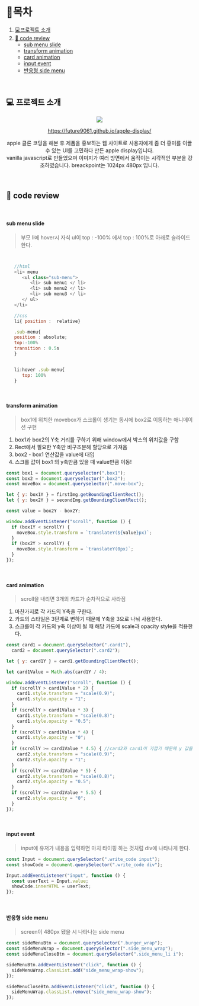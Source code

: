 # 🎇목차

1. [💻프로젝트 소개](#-프로젝트-소개)
2. [🧾 code review](#-code-review)
   - [sub menu slide](#sub-menu-slide)
   - [transform animation](#transform-animation)
   - [card animation](#card-animation)
   - [input event](#input-event)
   - [반응형 side menu](#반응형-side-menu)

<br />

## 💻 프로젝트 소개

<div align="center">
   <img src="https://github.com/future9061/apple-display/assets/132829711/6b4ee03c-0cfb-4f45-96af-b4b102bfe705">

   https://future9061.github.io/apple-display/

   apple 클론 코딩을 해본 후 제품을 홍보하는 웹 사이트로
   사용자에게 좀 더 흥미를 이끌 수 있는 UI를 고민하다 만든 apple display입니다. <br />
   vanilla javascript로 만들었으며 이미지가 여러 방면에서 움직이는 시각적인 부분을 강조하였습니다.
   breackpoint는 1024px 480px 입니다.

</div>

<br />

## 🧾 code review

<br />

#### sub menu slide

> 부모 li에 hover시 자식 ul이 top : -100% 에서 top : 100%로 아래로 슬라이드 한다.

```javascript


   //html
   <li> menu
      <ul class="sub-menu">
         <li> sub menu1 </ li>
         <li> sub menu2 </ li>
         <li> sub menu3 </ li>
      </ ul>
   </li>

   //css
   li{ position :  relative}

   .sub-menu{
   position : absolute;
   top:-100%
   transition : 0.5s
   }


   li:hover .sub-menu{
      top: 100%
   }


```

<br />

#### transform animation

> box1에 위치한 movebox가 스크롤이 생기는 동시에 box2로 이동하는 애니메이션 구현

1. box1과 box2의 Y축 거리를 구하기 위해 window에서 박스의 위치값을 구함
2. Rect에서 필요한 Y축만 비구조분해 할당으로 가져옴
3. box2 - box1 연산값을 value에 대입
4. 스크롤 값이 box1 의 y축만큼 있을 때 value만큼 이동!

```javascript
const box1 = document.queryselector(".box1");
const box2 = document.queryselector(".box2");
const moveBox = document.queryselector(".move-box");

let { y: box1Y } = firstImg.getBoundingClientRect();
let { y: box2Y } = secondImg.getBoundingClientRect();

const value = box2Y - box2Y;

window.addEventListener("scroll", function () {
  if (box1Y < scrollY) {
    moveBox.style.transform = `translateY(${value}px)`;
  }
  if (box2Y > scrollY) {
    moveBox.style.transform = `translateY(0px)`;
  }
});
```


<br />

#### card animation

> scroll을 내리면 3개의 카드가 순차적으로 사라짐

1. 마찬가지로 각 카드의 Y축을 구한다.
2. 카드의 스타일은 3단계로 변하기 때문에 Y축을 3으로 나눠 사용한다.
3. 스크롤이 각 카드의 y축 이상이 될 때 해당 카드에 scale과 opacity style을 적용한다.

```javascript
const card1 = document.querySelector(".card1"),
  card2 = document.querySelector(".card2");

let { y: card1Y } = card1.getBoundingClientRect();

let card1Value = Math.abs(card1Y / 4);

window.addEventListener("scroll", function () {
  if (scrollY > card1Value * 2) {
    card1.style.transform = "scale(0.9)";
    card1.style.opacity = "1";
  }
  if (scrollY > card1Value * 3) {
    card1.style.transform = "scale(0.8)";
    card1.style.opacity = "0.5";
  }
  if (scrollY > card1Value * 4) {
    card1.style.opacity = "0";
  }
  if (scrollY >= card1Value * 4.5) { //card2와 card1이 가깝기 때문에 y 값을 0.5씩 함
    card2.style.transform = "scale(0.9)";
    card2.style.opacity = "1";
  }
  if (scrollY >= card1Value * 5) {
    card2.style.transform = "scale(0.8)";
    card2.style.opacity = "0.5";
  }
  if (scrollY >= card1Value * 5.5) {
    card2.style.opacity = "0";
  }
});
```

<br />

#### input event

> input에 유저가 내용을 입력하면 마치 타이핑 하는 것처럼 div에 나타나게 한다.

```javascript
const Input = document.querySelector(".write_code input");
const showCode = document.querySelector(".write_code div");

Input.addEventListener("input", function () {
  const userText = Input.value;
  showCode.innerHTML = userText;
});
```

<br />

#### 반응형 side menu

> screen이 480px 됐을 시 나타나는 side menu

```javascript
const sideMenuBtn = document.querySelector(".burger_wrap");
const sideMenuWrap = document.querySelector(".side_menu_wrap");
const sideMenuCloseBtn = document.querySelector(".side_menu_li i");

sideMenuBtn.addEventListener("click", function () {
  sideMenuWrap.classList.add("side_menu_wrap-show");
});

sideMenuCloseBtn.addEventListener("click", function () {
  sideMenuWrap.classList.remove("side_menu_wrap-show");
});
```
